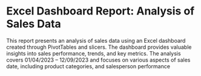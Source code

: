 # Excel Dashboard Report: Analysis of Sales Data

This report presents an analysis of sales data using an Excel dashboard created through PivotTables and slicers. The dashboard provides valuable insights into sales performance, trends, and key metrics. The analysis covers 01/04/2023 – 12/09/2023 and focuses on various aspects of sales date, including product categories, and salesperson performance
